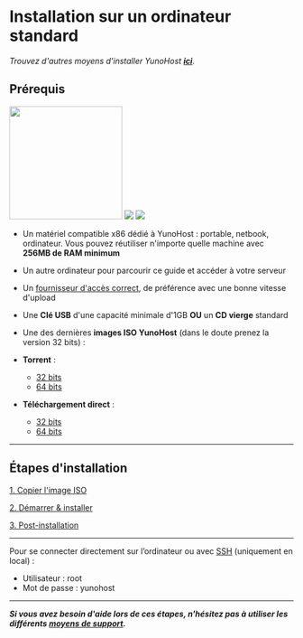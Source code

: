 # Installation sur un ordinateur standard

*Trouvez d'autres moyens d'installer YunoHost **[ici](/install_fr)**.*

## Prérequis

<img src="https://yunohost.org/images/laptop.png" width=200>
<img src="https://yunohost.org/images/desktop.jpg">
<img src="https://yunohost.org/images/nettop.jpg">

* Un matériel compatible x86 dédié à YunoHost : portable, netbook, ordinateur. Vous pouvez réutiliser n'importe quelle machine avec **256MB de RAM minimum**
* Un autre ordinateur pour parcourir ce guide et accéder à votre serveur
* Un [fournisseur d'accès correct](/isp_fr), de préférence avec une bonne vitesse d'upload
* Une **Clé USB** d'une capacité minimale d'1GB **OU** un **CD vierge** standard
* Une des dernières **images ISO YunoHost** (dans le doute prenez la version 32 bits) :
 * **Torrent** :
   * [32 bits](http://build.yunohost.org/yunohostv2-latest-i386.iso.torrent)
   * [64 bits](http://build.yunohost.org/yunohostv2-latest-amd64.iso.torrent)

 * **Téléchargement direct** :
   * [32 bits](http://build.yunohost.org/yunohostv2-latest-i386.iso)
   * [64 bits](http://build.yunohost.org/yunohostv2-latest-amd64.iso)

---

## Étapes d'installation

<a class="btn btn-lg btn-default" href="/burn_or_copy_iso_fr">1. Copier l'image ISO</a>

<a class="btn btn-lg btn-default" href="/boot_and_graphical_install_fr">2. Démarrer & installer</a>

<a class="btn btn-lg btn-default" href="/postinstall_fr">3. Post-installation</a>

---

Pour se connecter directement sur l’ordinateur ou avec [SSH](/ssh_fr) (uniquement en local) : 
* Utilisateur : root
* Mot de passe : yunohost

---
***Si vous avez besoin d'aide lors de ces étapes, n'hésitez pas à utiliser les différents [moyens de support](/support_fr).***
